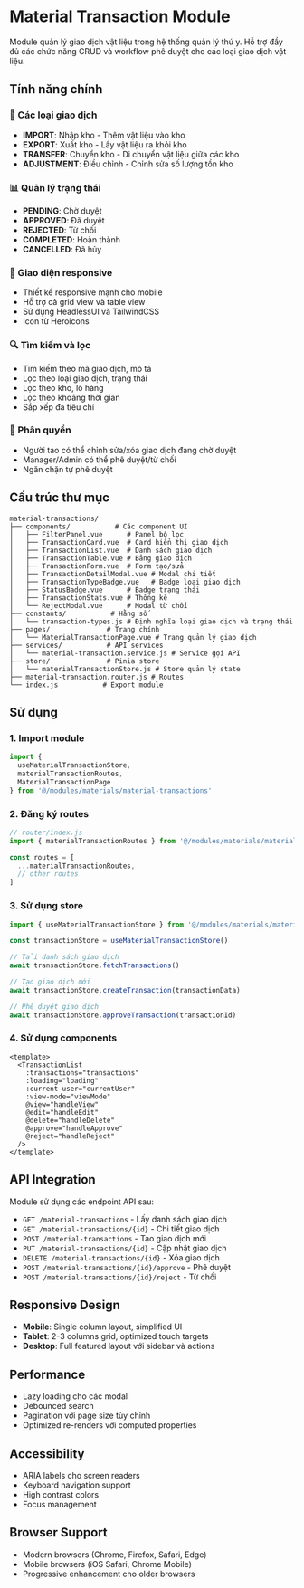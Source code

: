 # Material Transaction Module

Module quản lý giao dịch vật liệu trong hệ thống quản lý thú y. Hỗ trợ đầy đủ các chức năng CRUD và workflow phê duyệt cho các loại giao dịch vật liệu.

## Tính năng chính

### 🔄 Các loại giao dịch
- **IMPORT**: Nhập kho - Thêm vật liệu vào kho
- **EXPORT**: Xuất kho - Lấy vật liệu ra khỏi kho
- **TRANSFER**: Chuyển kho - Di chuyển vật liệu giữa các kho
- **ADJUSTMENT**: Điều chỉnh - Chỉnh sửa số lượng tồn kho

### 📊 Quản lý trạng thái
- **PENDING**: Chờ duyệt
- **APPROVED**: Đã duyệt
- **REJECTED**: Từ chối
- **COMPLETED**: Hoàn thành
- **CANCELLED**: Đã hủy

### 🎨 Giao diện responsive
- Thiết kế responsive mạnh cho mobile
- Hỗ trợ cả grid view và table view
- Sử dụng HeadlessUI và TailwindCSS
- Icon từ Heroicons

### 🔍 Tìm kiếm và lọc
- Tìm kiếm theo mã giao dịch, mô tả
- Lọc theo loại giao dịch, trạng thái
- Lọc theo kho, lô hàng
- Lọc theo khoảng thời gian
- Sắp xếp đa tiêu chí

### 👥 Phân quyền
- Người tạo có thể chỉnh sửa/xóa giao dịch đang chờ duyệt
- Manager/Admin có thể phê duyệt/từ chối
- Ngăn chặn tự phê duyệt

## Cấu trúc thư mục

```
material-transactions/
├── components/           # Các component UI
│   ├── FilterPanel.vue      # Panel bộ lọc
│   ├── TransactionCard.vue  # Card hiển thị giao dịch
│   ├── TransactionList.vue  # Danh sách giao dịch
│   ├── TransactionTable.vue # Bảng giao dịch
│   ├── TransactionForm.vue  # Form tạo/sửa
│   ├── TransactionDetailModal.vue # Modal chi tiết
│   ├── TransactionTypeBadge.vue   # Badge loại giao dịch
│   ├── StatusBadge.vue      # Badge trạng thái
│   ├── TransactionStats.vue # Thống kê
│   └── RejectModal.vue      # Modal từ chối
├── constants/           # Hằng số
│   └── transaction-types.js # Định nghĩa loại giao dịch và trạng thái
├── pages/              # Trang chính
│   └── MaterialTransactionPage.vue # Trang quản lý giao dịch
├── services/           # API services
│   └── material-transaction.service.js # Service gọi API
├── store/              # Pinia store
│   └── materialTransactionStore.js # Store quản lý state
├── material-transaction.router.js # Routes
└── index.js           # Export module
```

## Sử dụng

### 1. Import module

```javascript
import { 
  useMaterialTransactionStore,
  materialTransactionRoutes,
  MaterialTransactionPage 
} from '@/modules/materials/material-transactions'
```

### 2. Đăng ký routes

```javascript
// router/index.js
import { materialTransactionRoutes } from '@/modules/materials/material-transactions'

const routes = [
  ...materialTransactionRoutes,
  // other routes
]
```

### 3. Sử dụng store

```javascript
import { useMaterialTransactionStore } from '@/modules/materials/material-transactions'

const transactionStore = useMaterialTransactionStore()

// Tải danh sách giao dịch
await transactionStore.fetchTransactions()

// Tạo giao dịch mới
await transactionStore.createTransaction(transactionData)

// Phê duyệt giao dịch
await transactionStore.approveTransaction(transactionId)
```

### 4. Sử dụng components

```vue
<template>
  <TransactionList
    :transactions="transactions"
    :loading="loading"
    :current-user="currentUser"
    :view-mode="viewMode"
    @view="handleView"
    @edit="handleEdit"
    @delete="handleDelete"
    @approve="handleApprove"
    @reject="handleReject"
  />
</template>
```

## API Integration

Module sử dụng các endpoint API sau:

- `GET /material-transactions` - Lấy danh sách giao dịch
- `GET /material-transactions/{id}` - Chi tiết giao dịch
- `POST /material-transactions` - Tạo giao dịch mới
- `PUT /material-transactions/{id}` - Cập nhật giao dịch
- `DELETE /material-transactions/{id}` - Xóa giao dịch
- `POST /material-transactions/{id}/approve` - Phê duyệt
- `POST /material-transactions/{id}/reject` - Từ chối

## Responsive Design

- **Mobile**: Single column layout, simplified UI
- **Tablet**: 2-3 columns grid, optimized touch targets
- **Desktop**: Full featured layout với sidebar và actions

## Performance

- Lazy loading cho các modal
- Debounced search
- Pagination với page size tùy chỉnh
- Optimized re-renders với computed properties

## Accessibility

- ARIA labels cho screen readers
- Keyboard navigation support
- High contrast colors
- Focus management

## Browser Support

- Modern browsers (Chrome, Firefox, Safari, Edge)
- Mobile browsers (iOS Safari, Chrome Mobile)
- Progressive enhancement cho older browsers
